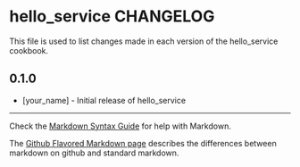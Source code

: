 hello_service CHANGELOG
=======================

This file is used to list changes made in each version of the hello_service cookbook.

0.1.0
-----
- [your_name] - Initial release of hello_service

- - -
Check the [Markdown Syntax Guide](http://daringfireball.net/projects/markdown/syntax) for help with Markdown.

The [Github Flavored Markdown page](http://github.github.com/github-flavored-markdown/) describes the differences between markdown on github and standard markdown.
